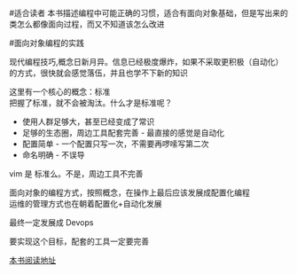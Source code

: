 #适合读者
本书描述编程中可能正确的习惯，适合有面向对象基础，但是写出来的类怎么都像面向过程，而又不知道该怎么改进


#面向对象编程的实践

现代编程技巧,概念日新月异。信息已经极度爆炸，如果不采取更积极（自动化）的方式，很快就会感觉落伍，并且也学不下新的知识

这里有一个核心的概念：标准<br>
把握了标准，就不会被淘汰。什么才是标准呢？

* 使用人群足够大，甚至已经变成了常识
* 足够的生态圈，周边工具配套完善 - 最直接的感觉是自动化
* 配置简单 - 一个配置只写一次，不需要再啰嗦写第二次
* 命名明确 - 不误导


vim 是 标准么。不是，周边工具不完善

面向对象的编程方式，按照概念，在操作上最后应该发展成配置化编程<br>
运维的管理方式也在朝着配置化+自动化发展

最终一定发展成 Devops

要实现这个目标，配套的工具一定要完善

[本书阅读地址](https://www.gitbook.com/book/xltxlm/object-oriented/details)


